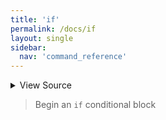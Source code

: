 ```yaml
---
title: 'if'
permalink: /docs/if
layout: single
sidebar:
  nav: 'command_reference'
---
```




<details>
  <summary>View Source</summary>

{% highlight sh %}

# Write the function
!fn --shellpen-private writeDSL writeln "if $*"
!fn --shellpen-private writeDSL writeln "then"

# Push the DSL command to run to CLOSE this block
!fn --shellpen-private contexts push "fi"
{% endhighlight %}

</details>



> Begin an `if` conditional block







